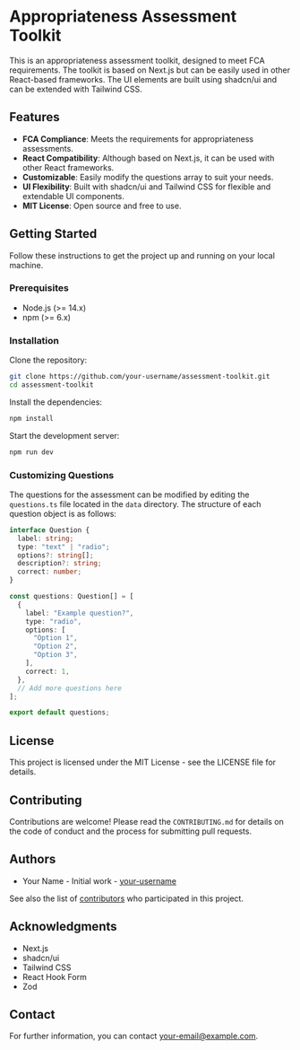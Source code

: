 
# Appropriateness Assessment Toolkit

This is an appropriateness assessment toolkit, designed to meet FCA requirements. The toolkit is based on Next.js but can be easily used in other React-based frameworks. The UI elements are built using shadcn/ui and can be extended with Tailwind CSS.

## Features
- **FCA Compliance**: Meets the requirements for appropriateness assessments.
- **React Compatibility**: Although based on Next.js, it can be used with other React frameworks.
- **Customizable**: Easily modify the questions array to suit your needs.
- **UI Flexibility**: Built with shadcn/ui and Tailwind CSS for flexible and extendable UI components.
- **MIT License**: Open source and free to use.

## Getting Started
Follow these instructions to get the project up and running on your local machine.

### Prerequisites
- Node.js (>= 14.x)
- npm (>= 6.x)

### Installation
Clone the repository:

```bash
git clone https://github.com/your-username/assessment-toolkit.git
cd assessment-toolkit
```

Install the dependencies:

```bash
npm install
```

Start the development server:

```bash
npm run dev
```

### Customizing Questions
The questions for the assessment can be modified by editing the `questions.ts` file located in the `data` directory. The structure of each question object is as follows:

```typescript
interface Question {
  label: string;
  type: "text" | "radio";
  options?: string[];
  description?: string;
  correct: number;
}

const questions: Question[] = [
  {
    label: "Example question?",
    type: "radio",
    options: [
      "Option 1",
      "Option 2",
      "Option 3",
    ],
    correct: 1,
  },
  // Add more questions here
];

export default questions;
```

## License
This project is licensed under the MIT License - see the LICENSE file for details.

## Contributing
Contributions are welcome! Please read the `CONTRIBUTING.md` for details on the code of conduct and the process for submitting pull requests.

## Authors
- Your Name - Initial work - [your-username](https://github.com/your-username)

See also the list of [contributors](https://github.com/your-username/assessment-toolkit/contributors) who participated in this project.

## Acknowledgments
- Next.js
- shadcn/ui
- Tailwind CSS
- React Hook Form
- Zod

## Contact
For further information, you can contact [your-email@example.com](mailto:your-email@example.com).
